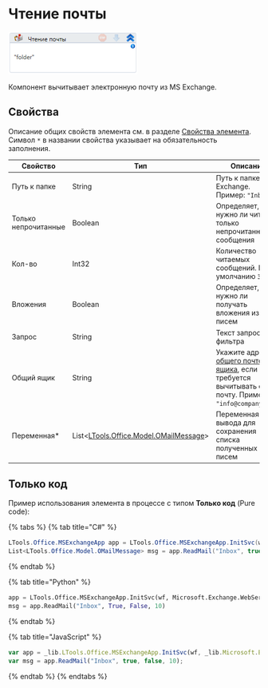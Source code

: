 # Чтение почты

![](<../../../../.gitbook/assets/image (324).png>)

Компонент вычитывает электронную почту из MS Exchange.

## Свойства
Описание общих свойств элемента см. в разделе [Свойства элемента](https://docs.primo-rpa.ru/primo-rpa/primo-studio/process/elements#svoistva-elementa).\
Символ `*` в названии свойства указывает на обязательность заполнения.

| Свойство             | Тип                                                                    | Описание                                         |
| -------------------- | ---------------------------------------------------------------------- | ------------------------------------------------ |
| Путь к папке         | String                                                                 | Путь к папке MS Exchange. Пример: `"Inbox"`      |
| Только непрочитанные | Boolean                                                                | Определяет, нужно ли читать только непрочитанные сообщения |
| Кол-во               | Int32                                                                  | Количество читаемых сообщений. По умолчанию `30` |
| Вложения             | Boolean                                                                | Определяет, нужно ли получать вложения из писем  |
| Запрос               | String                                                                 | Текст запроса фильтра  |
| Общий ящик           | String                                                                 | Укажите адрес [общего почтового ящика](https://learn.microsoft.com/ru-ru/exchange/collaboration/shared-mailboxes/shared-mailboxes?view=exchserver-2019), если требуется вычитывать его почту. Пример:  `"info@company.com"` |
| Переменная\*         | List<[LTools.Office.Model.OMailMessage](../datatypes/omailmessage.md)> | Переменная вывода для сохранения списка полученных писем |

## Только код
Пример использования элемента в процессе с типом **Только код** (Pure code):

{% tabs %}
{% tab title="C#" %}
```csharp
LTools.Office.MSExchangeApp app = LTools.Office.MSExchangeApp.InitSvc(wf, Microsoft.Exchange.WebServices.Data.ExchangeVersion.Exchange2013_SP1, "server url", "login", "pass", "domain");
List<LTools.Office.Model.OMailMessage> msg = app.ReadMail("Inbox", true, false, 10);
```
{% endtab %}

{% tab title="Python" %}
```python
app = LTools.Office.MSExchangeApp.InitSvc(wf, Microsoft.Exchange.WebServices.Data.ExchangeVersion.Exchange2013_SP1, "server url", "login", "pass", "domain")
msg = app.ReadMail("Inbox", True, False, 10)
```
{% endtab %}

{% tab title="JavaScript" %}
```javascript
var app = _lib.LTools.Office.MSExchangeApp.InitSvc(wf, _lib.Microsoft.Exchange.WebServices.Data.ExchangeVersion.Exchange2013_SP1, "server url", "login", "pass", "domain");
var msg = app.ReadMail("Inbox", true, false, 10);
```
{% endtab %}
{% endtabs %}



